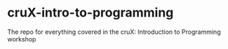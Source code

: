 # cruX-intro-to-programming
The repo for everything covered in the cruX: Introduction to Programming workshop
